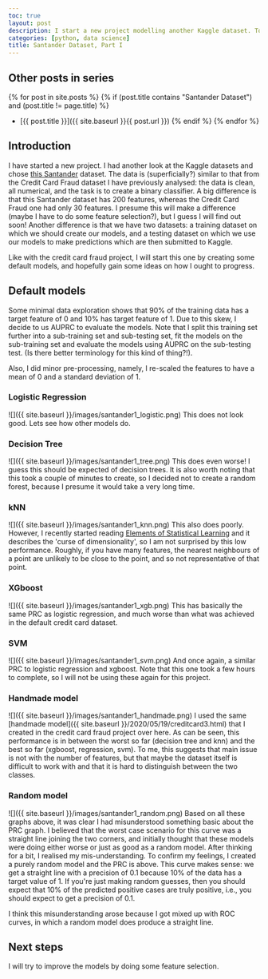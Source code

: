 ```yaml
---
toc: true
layout: post
description: I start a new project modelling another Kaggle dataset. To start things off, I create some default models, to establish a starting point for future models. 
categories: [python, data science]
title: Santander Dataset, Part I
---
```

## Other posts in series
{% for post in site.posts %}
{% if (post.title contains "Santander Dataset") and (post.title != page.title) %}
* [{{ post.title }}]({{ site.baseurl }}{{ post.url }})
{% endif %}
{% endfor %}

## Introduction
I have started a new project. I had another look at the Kaggle datasets and chose [this Santander](https://www.kaggle.com/c/santander-customer-transaction-prediction) dataset. The data is (superficially?) similar to that from the Credit Card Fraud dataset I have previously analysed: the data is clean, all numerical, and the task is to create a binary classifier.  A big difference is that this Santander dataset has 200 features, whereas the Credit Card Fraud one had only 30 features. I presume this will make a difference (maybe I have to do some feature selection?), but I guess I will find out soon! Another difference is that we have two datasets: a training dataset on which we should create our models, and a testing dataset on which we use our models to make predictions which are then submitted to Kaggle.

Like with the credit card fraud project, I will start this one by creating some default models, and hopefully gain some ideas on how I ought to progress. 

## Default models
Some minimal data exploration shows that 90% of the training data has a target feature of 0 and 10% has target feature of 1. Due to this skew, I decide to us AUPRC to evaluate the models. Note that I split this training set further into a sub-training set and sub-testing set, fit the models on the sub-training set and evaluate the models using AUPRC on the sub-testing test. (Is there better terminology for this kind of thing?!).

Also, I did minor pre-processing, namely, I re-scaled the features to have a mean of 0 and a standard deviation of 1.

### Logistic Regression
![]({{ site.baseurl }}/images/santander1_logistic.png)
This does not look good. Lets see how other models do.

### Decision Tree
![]({{ site.baseurl }}/images/santander1_tree.png)
This does even worse! I guess this should be expected of decision trees. It is also worth noting that this took a couple of minutes to create, so I decided not to create a random forest, because I presume it would take a very long time.

### kNN
![]({{ site.baseurl }}/images/santander1_knn.png)
This also does poorly. However, I recently started reading [Elements of Statistical Learning](https://web.stanford.edu/~hastie/ElemStatLearn/) and it describes the 'curse of dimensionality', so I am not surprised by this low performance. Roughly, if you have many features, the nearest neighbours of a point are unlikely to be close to the point, and so not representative of that point.

### XGboost
![]({{ site.baseurl }}/images/santander1_xgb.png)
This has basically the same PRC as logistic regression, and much worse than what was achieved in the default credit card dataset.

### SVM
![]({{ site.baseurl }}/images/santander1_svm.png)
And once again, a similar PRC to logistic regression and xgboost. Note that this one took a few hours to complete, so I will not be using these again for this project.

### Handmade model
![]({{ site.baseurl }}/images/santander1_handmade.png)
I used the same [handmade model]({{ site.baseurl }}/2020/05/19/creditcard3.html) that I created in the credit card fraud project over here. As can be seen, this performance is in between the worst so far (decision tree and knn) and the best so far (xgboost, regression, svm). To me, this suggests that main issue is not with the number of features, but that maybe the dataset itself is difficult to work with and that it is hard to distinguish between the two classes.

### Random model
![]({{ site.baseurl }}/images/santander1_random.png)
Based on all these graphs above, it was clear I had misunderstood something basic about the PRC graph. I believed that the worst case scenario for this curve was a straight line joining the two corners, and initially thought that these models were doing either worse or just as good as a random model. After thinking for a bit, I realised my mis-understanding. To confirm my feelings, I created a purely random model and the PRC is above. This curve makes sense: we get a straight line with a precision of 0.1 because 10% of the data has a target value of 1. If you're just making random guesses, then you should expect that 10% of the predicted positive cases are truly positive, i.e., you should expect to get a precision of 0.1.

I think this misunderstanding arose because I got mixed up with ROC curves, in which a random model does produce a straight line.

## Next steps
I will try to improve the models by doing some feature selection. 
